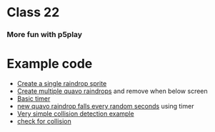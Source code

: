 # Class 22

### More fun with p5play

# Example code

* [Create a single raindrop sprite](http://alpha.editor.p5js.org/2sman/sketches/SyjiRgalf)
* [Create multiple quavo raindrops](http://alpha.editor.p5js.org/2sman/sketches/SyiBz-6ez) and remove when below screen
* [Basic timer](http://alpha.editor.p5js.org/2sman/sketches/ry3eS_cgG)
* [new quavo raindrop falls every random seconds](http://alpha.editor.p5js.org/2sman/sketches/Byp3_-6eM) using timer
* [Very simple collision detection example](http://alpha.editor.p5js.org/2sman/sketches/SJP3oJRxz)
* [check for collision](http://alpha.editor.p5js.org/2sman/sketches/rkxI4zpxG)
